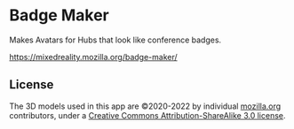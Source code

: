 # Badge Maker

Makes Avatars for Hubs that look like conference badges.

https://mixedreality.mozilla.org/badge-maker/

## License

The 3D models used in this app are ©2020-2022 by individual [mozilla.org](https://www.mozilla.org/) contributors, under a [Creative Commons Attribution-ShareAlike 3.0 license](https://www.mozilla.org/en-US/foundation/licensing/website-content/).
